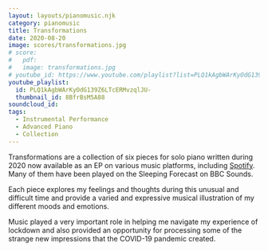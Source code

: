 ```yaml
---
layout: layouts/pianomusic.njk
category: pianomusic
title: Transformations
date: 2020-08-20
image: scores/transformations.jpg
# score:
#   pdf: 
#   image: transformations.jpg
# youtube_id: https://www.youtube.com/playlist?list=PLQ1kAgbWArKyOdG139Z6LTcERMvzqlJU-
youtube_playlist:
  id: PLQ1kAgbWArKyOdG139Z6LTcERMvzqlJU-
  thumbnail_id: 8BfrBsM5A88
soundcloud_id: 
tags:
  - Instrumental Performance
  - Advanced Piano
  - Collection
---
```


Transformations are a collection of six pieces for solo piano written during 2020 now available as an EP on various music platforms, including [Spotify](https://open.spotify.com/album/7yNVk50pBNyDLqNCvvIfaF?si=PBR7TTV-RZaz-fQKd6MSKQ). Many of them have been played on the Sleeping Forecast on BBC Sounds.

Each piece explores my feelings and thoughts during this unusual and difficult time and provide a varied and expressive musical illustration of my different moods and emotions.

Music played a very important role in helping me navigate my experience of lockdown and also provided an opportunity for processing some of the strange new impressions that the COVID-19 pandemic created.
